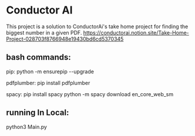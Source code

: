 # Conductor AI

This project is a solution to ConductorAi's take home project for finding the biggest number in a given PDF.
https://conductorai.notion.site/Take-Home-Project-028703f8766948e19430bd6cd5370345

## bash commands:
pip:
python -m ensurepip --upgrade

pdfplumber:
pip install pdfplumber

spacy:
pip install spacy
python -m spacy download en_core_web_sm

## running In Local:
python3 Main.py